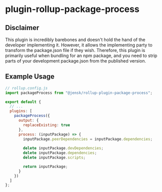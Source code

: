 # plugin-rollup-package-process

## Disclaimer

This plugin is incredibly barebones and doesn't hold the hand of the developer implementing it. However, it allows the implementing party to transform the package.json file if they wish. Therefore, this plugin is primarily useful when bundling for an npm package, and you need to strip parts of your development package.json from the published version.

## Example Usage

```js
// rollup.config.js
import packageProcess from "@jensk/rollup-plugin-package-process";

export default {
  // ...
  plugins: [
    packageProcess({
      output: {
        replaceExisting: true
      },
      process: (inputPackage) => {
        inputPackage.peerDependencies = inputPackage.dependencies;
        
        delete inputPackage.devDependencies;
        delete inputPackage.dependencies;
        delete inputPackage.scripts;

        return inputPackage;
      }
    })
  ]
};
```